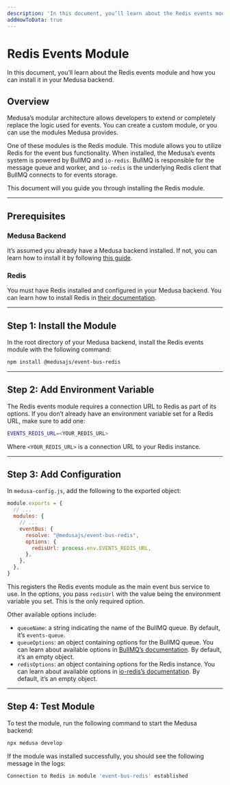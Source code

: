 ```yaml
---
description: 'In this document, you’ll learn about the Redis events module and how you can install it in your Medusa backend.'
addHowToData: true
---
```


# Redis Events Module

In this document, you’ll learn about the Redis events module and how you can install it in your Medusa backend.

## Overview

Medusa’s modular architecture allows developers to extend or completely replace the logic used for events. You can create a custom module, or you can use the modules Medusa provides.

One of these modules is the Redis module. This module allows you to utilize Redis for the event bus functionality. When installed, the Medusa’s events system is powered by BullMQ and `io-redis`. BullMQ is responsible for the message queue and worker, and `io-redis` is the underlying Redis client that BullMQ connects to for events storage.

This document will you guide you through installing the Redis module.

---

## Prerequisites

### Medusa Backend

It’s assumed you already have a Medusa backend installed. If not, you can learn how to install it by following [this guide](../../backend/install.mdx).

### Redis

You must have Redis installed and configured in your Medusa backend. You can learn how to install Redis in [their documentation](https://redis.io/docs/getting-started/installation/).

---

## Step 1: Install the Module

In the root directory of your Medusa backend, install the Redis events module with the following command:

```bash npm2yarn
npm install @medusajs/event-bus-redis
```

---

## Step 2: Add Environment Variable

The Redis events module requires a connection URL to Redis as part of its options. If you don’t already have an environment variable set for a Redis URL, make sure to add one:

```bash
EVENTS_REDIS_URL=<YOUR_REDIS_URL>
```

Where `<YOUR_REDIS_URL>` is a connection URL to your Redis instance.

---

## Step 3: Add Configuration

In `medusa-config.js`, add the following to the exported object:

```js title="medusa-config.js"
module.exports = {
  // ...
  modules: {
    // ...
    eventBus: {
      resolve: "@medusajs/event-bus-redis",
      options: { 
        redisUrl: process.env.EVENTS_REDIS_URL,
      },
    },
  },
}
```

This registers the Redis events module as the main event bus service to use. In the options, you pass `redisUrl` with the value being the environment variable you set. This is the only required option.

Other available options include:

- `queueName`: a string indicating the name of the BullMQ queue. By default, it’s `events-queue`.
- `queueOptions`: an object containing options for the BullMQ queue. You can learn about available options in [BullMQ’s documentation](https://api.docs.bullmq.io/interfaces/QueueOptions.html). By default, it’s an empty object.
- `redisOptions`: an object containing options for the Redis instance. You can learn about available options in [io-redis’s documentation](https://redis.github.io/ioredis/index.html#RedisOptions). By default, it’s an empty object.

---

## Step 4: Test Module

To test the module, run the following command to start the Medusa backend:

```bash npm2yarn
npx medusa develop
```

If the module was installed successfully, you should see the following message in the logs:

```bash noCopy noReport
Connection to Redis in module 'event-bus-redis' established
```
